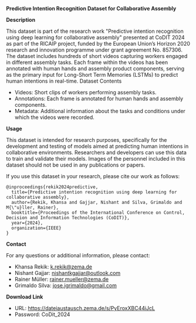 **Predictive Intention Recognition Dataset for Collaborative Assembly**

**Description**

This dataset is part of the research work "Predictive intention recognition using deep learning for collaborative assembly" presented at CoDIT 2024 as part of the RICAIP project, funded by the European Union’s Horizon 2020 research and innovation programme under grant agreement No. 857306. The dataset includes hundreds of short videos capturing workers engaged in different assembly tasks. Each frame within the videos has been annotated with human hands and assembly product components, serving as the primary input for Long-Short Term Memories (LSTMs) to predict human intentions in real-time.
Dataset Contents

- Videos: Short clips of workers performing assembly tasks.
- Annotations: Each frame is annotated for human hands and assembly components.
- Metadata: Additional information about the tasks and conditions under which the videos were recorded.

**Usage**

This dataset is intended for research purposes, specifically for the development and testing of models aimed at predicting human intentions in collaborative environments. Researchers and developers can use this data to train and validate their models. Images of the personnel included in this dataset should not be used in any publications or papers.

If you use this dataset in your research, please cite our work as follows:

```
@inproceedings{rekik2024predictive,
  title={Predictive intention recognition using deep learning for collaborative assembly},
  author={Rekik, Khansa and Gajjar, Nishant and Silva, Grimaldo and M{\"u}ller, Rainer},
  booktitle={Proceedings of the International Conference on Control, Decision and Information Technologies (CoDIT)},
  year={2024},
  organization={IEEE}
}
```

**Contact**

For any questions or additional information, please contact:

- Khansa Rekik: k.rekik@zema.de
- Nishant Gajjar: nishantkgajjar@outlook.com
- Rainer Müller: rainer.mueller@zema.de
- Grimaldo Silva: jose.jgrimaldo@gmail.com

**Download Link**

- URL: https://dateiaustausch.zema.de/s/PyEroxXBC44iJcL
- Password: CoDit_2024
